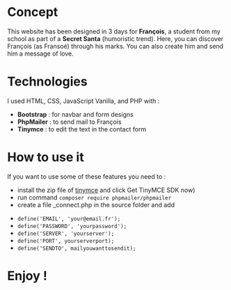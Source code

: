 # Concept

This website has been designed in 3 days for **François**, a student from my school as part of a **Secret Santa** (humoristic trend). Here, you can discover François (as Fransoé) through his marks. You can also create him and send him a message of love.

# Technologies

I used HTML, CSS, JavaScript Vanilla, and PHP with :

- **Bootstrap** : for navbar and form designs
- **PhpMailer** : to send mail to François
- **Tinymce** : to edit the text in the contact form

# How to use it

If you want to use some of these features you need to :

- install the zip file of [tinymce](https://www.tiny.cloud/get-tiny/) and click Get TinyMCE SDK now)
- run command `composer require phpmailer/phpmailer`
- create a file \_connect.php in the source folder and add

* `define('EMAIL', 'your@email.fr');`
* `define('PASSWORD', 'yourpassword');`
* `define('SERVER', 'yourserver');`
* `define('PORT', yourserverport);`
* `define('SENDTO', mailyouwanttosendit);`

# Enjoy !
